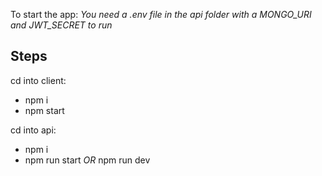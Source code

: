To start the app:
*You need a .env file in the api folder with a MONGO_URI and JWT_SECRET to run*

Steps 
---
  cd into client:  
   * npm i  
   * npm start 
   
  cd into api:  
   * npm i  
   * npm run start *OR* npm run dev  

